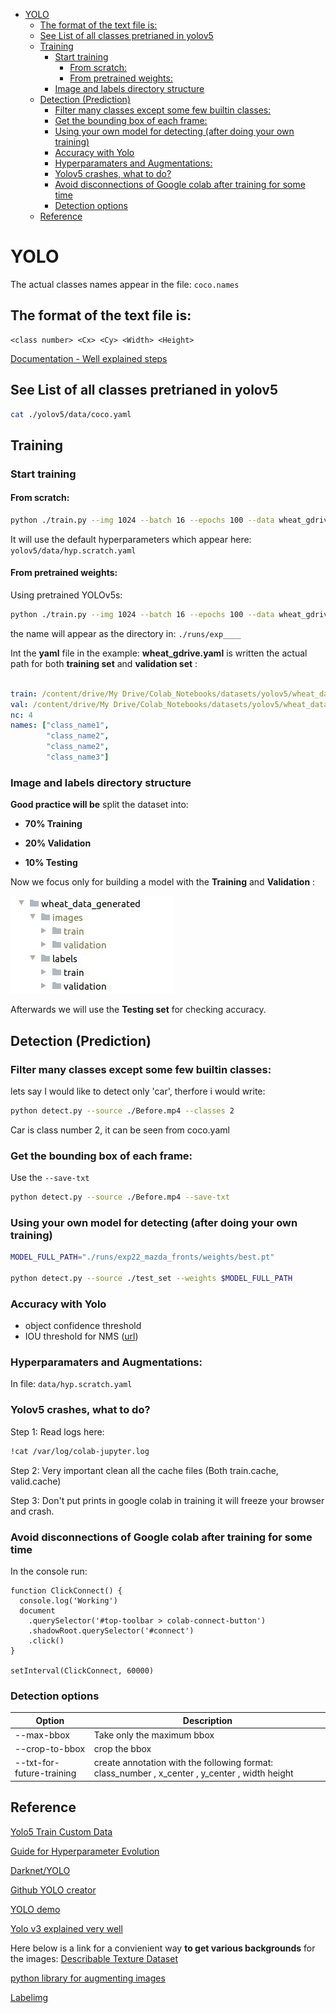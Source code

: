 <!--ts-->
   * [YOLO](#yolo)
      * [The format of the text file is:](#the-format-of-the-text-file-is)
      * [See List of all classes pretrianed in yolov5](#see-list-of-all-classes-pretrianed-in-yolov5)
      * [Training](#training)
         * [Start training](#start-training)
            * [From scratch:](#from-scratch)
            * [From pretrained weights:](#from-pretrained-weights)
         * [Image and labels directory structure](#image-and-labels-directory-structure)
      * [Detection (Prediction)](#detection-prediction)
         * [Filter many classes except some few builtin classes:](#filter-many-classes-except-some-few-builtin-classes)
         * [Get the bounding box of each frame:](#get-the-bounding-box-of-each-frame)
         * [Using your own model for detecting (after doing your own training)](#using-your-own-model-for-detecting-after-doing-your-own-training)
         * [Accuracy with Yolo](#accuracy-with-yolo)
         * [Hyperparamaters and Augmentations:](#hyperparamaters-and-augmentations)
         * [Yolov5 crashes, what to do?](#yolov5-crashes-what-to-do)
         * [Avoid disconnections of Google colab after training for some time](#avoid-disconnections-of-google-colab-after-training-for-some-time)
         * [Detection options](#detection-options)
      * [Reference](#reference)

<!-- Added by: gil_diy, at: Sat Nov 21 20:43:44 IST 2020 -->

<!--te-->


#  YOLO


The actual classes names appear in the file: `coco.names`


## The format of the text file is:

```
<class number> <Cx> <Cy> <Width> <Height>
```

[Documentation - Well explained steps](https://github.com/AlexeyAB/darknet#how-to-train-to-detect-your-custom-objects)




## See List of all classes pretrianed in yolov5

```bash
cat ./yolov5/data/coco.yaml
```

## Training 

### Start training

#### From scratch:


```bash
python ./train.py --img 1024 --batch 16 --epochs 100 --data wheat_gdrive.yaml --cfg models/yolov5s.yaml --name wheat_model
```

It will use the default hyperparameters which appear here: `yolov5/data/hyp.scratch.yaml`

#### From pretrained weights:

Using pretrained YOLOv5s:

```bash
python ./train.py --img 1024 --batch 16 --epochs 100 --data wheat_gdrive.yaml --cfg models/yolov5s.yaml --name wheat_model --weights yolov5s.pt
```

the name will appear as the directory in: `./runs/exp____`

Int the **yaml** file in the example: **wheat_gdrive.yaml** is written the actual path for both **training set** and **validation set** :

```yaml

train: /content/drive/My Drive/Colab_Notebooks/datasets/yolov5/wheat_data_generated/images/train
val: /content/drive/My Drive/Colab_Notebooks/datasets/yolov5/wheat_data_generated/images/validation
nc: 4
names: ["class_name1",
        "class_name2",
        "class_name2",
        "class_name3"]
```

### Image and labels directory structure

**Good practice will be** split the dataset into:

*  **70% Training** 

* **20% Validation**

* **10% Testing**

Now we focus only for building a model with the **Training** and **Validation** :

<p> <!-- style="width:400px;" -->
  <img src="images/yolo/file_hierarchy_structure.jpeg" title="tool tip here">
</p>

Afterwards we will use the **Testing set** for checking accuracy.



## Detection (Prediction)

### Filter many classes except some few builtin classes:

lets say I would like to detect only 'car', therfore i would write:

```bash
python detect.py --source ./Before.mp4 --classes 2
```

Car is class number 2, it can be seen from coco.yaml


### Get the bounding box of each frame:

Use the `--save-txt`

```bash
python detect.py --source ./Before.mp4 --save-txt
```

### Using your own model for detecting (after doing your own training)


```bash
MODEL_FULL_PATH="./runs/exp22_mazda_fronts/weights/best.pt"

python detect.py --source ./test_set --weights $MODEL_FULL_PATH
```


### Accuracy with Yolo

* object confidence threshold
* IOU threshold for NMS ([url](https://www.pyimagesearch.com/2016/11/07/intersection-over-union-iou-for-object-detection/))

### Hyperparamaters and Augmentations:

In file: `data/hyp.scratch.yaml`


### Yolov5 crashes, what to do?

Step 1: Read logs here:
```bash
!cat /var/log/colab-jupyter.log
```

Step 2: Very important clean all the cache files (Both train.cache, valid.cache)

Step 3: Don't put prints in google colab in training it will freeze your browser and crash.

### Avoid disconnections of Google colab after training for some time

In the console run:

```
function ClickConnect() {
  console.log('Working')
  document
    .querySelector('#top-toolbar > colab-connect-button')
    .shadowRoot.querySelector('#connect')
    .click()
}

setInterval(ClickConnect, 60000)
```

### Detection options

Option | Description
------------|-----
--max-bbox | Take only the maximum bbox
--crop-to-bbox | crop the bbox
--txt-for-future-training | create annotation with the following format: class_number , x_center , y_center , width height 





## Reference

[Yolo5 Train Custom Data](https://github.com/ultralytics/yolov5/wiki/Train-Custom-Data)

[Guide for Hyperparameter Evolution](https://github.com/ultralytics/yolov5/issues/607)

[Darknet/YOLO](https://pjreddie.com/darknet/)

[Github YOLO creator](https://github.com/pjreddie)

[YOLO demo](https://robocademy.com/2020/05/01/a-gentle-introduction-to-yolo-v4-for-object-detection-in-ubuntu-20-04/)

[Yolo v3 explained very well](https://towardsdatascience.com/yolo-v3-object-detection-53fb7d3bfe6b)


Here below is a link for a convienient way **to get various backgrounds** for the images:
[Describable Texture Dataset](https://www.robots.ox.ac.uk/~vgg/data/dtd/)

[python library for augmenting images](https://github.com/aleju/imgaug)

[Labelimg](https://github.com/tzutalin/labelImg)